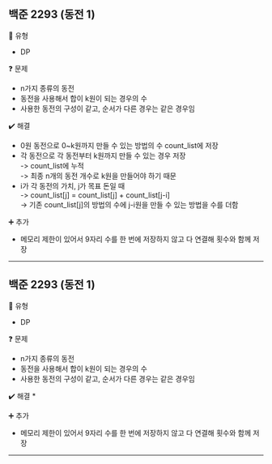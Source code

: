 ## 백준 2293 (동전 1)
:pushpin: 유형
* DP

:question: 문제
* n가지 종류의 동전
* 동전을 사용해서 합이 k원이 되는 경우의 수
* 사용한 동전의 구성이 같고, 순서가 다른 경우는 같은 경우임

:heavy_check_mark: 해결
* 0원 동전으로 0~k원까지 만들 수 있는 방법의 수 count_list에 저장
* 각 동전으로 각 동전부터 k원까지 만들 수 있는 경우 저장  
  -> count_list에 누적  
  -> 최종 n개의 동전 개수로 k원을 만들어야 하기 때문
* i가 각 동전의 가치, j가 목표 돈일 때  
  -> count_list[j] = count_list[j] + count_list[j-i]  
  -> 기존 count_list[j]의 방법의 수에 j-i원을 만들 수 있는 방법을 수를 더함

:heavy_plus_sign: 추가
* 메모리 제한이 있어서 9자리 수를 한 번에 저장하지 않고 다 연결해 횟수와 함께 저장

---

## 백준 2293 (동전 1)
:pushpin: 유형
* DP

:question: 문제
* n가지 종류의 동전
* 동전을 사용해서 합이 k원이 되는 경우의 수
* 사용한 동전의 구성이 같고, 순서가 다른 경우는 같은 경우임

:heavy_check_mark: 해결
*

:heavy_plus_sign: 추가
* 메모리 제한이 있어서 9자리 수를 한 번에 저장하지 않고 다 연결해 횟수와 함께 저장

---
